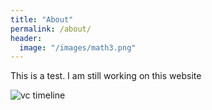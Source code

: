 ```yaml
---
title: "About"
permalink: /about/
header:
  image: "/images/math3.png"
---
```

This is a test. I am still working on this website

<img src="{{ site.url }}{{ site.baseurl}}/images/timeline1.png" alt="vc timeline">
